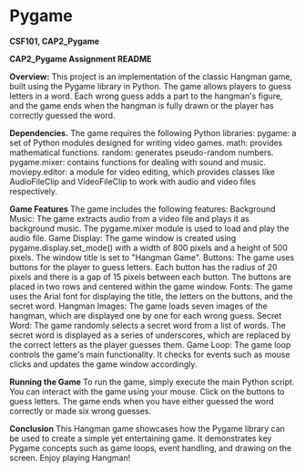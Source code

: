 # Pygame
**CSF101, CAP2_Pygame**

**CAP2_Pygame Assignment README**

**Overview:**
This project is an implementation of the classic Hangman game, built using the Pygame library in Python. The game allows players to guess letters in a word. Each wrong guess adds a part to the hangman's figure, and the game ends when the hangman is fully drawn or the player has correctly guessed the word.

**Dependencies.**
The game requires the following Python libraries:
pygame: a set of Python modules designed for writing video games.
math: provides mathematical functions.
random: generates pseudo-random numbers.
pygame.mixer: contains functions for dealing with sound and music.
moviepy.editor: a module for video editing, which provides classes like AudioFileClip and VideoFileClip to work with audio and video files respectively.


**Game Features**
The game includes the following features:
Background Music: The game extracts audio from a video file and plays it as background music. The pygame.mixer module is used to load and play the audio file.
Game Display: The game window is created using pygame.display.set_mode() with a width of 800 pixels and a height of 500 pixels. The window title is set to "Hangman Game".
Buttons: The game uses buttons for the player to guess letters. Each button has the radius of 20 pixels and there is a gap of 15 pixels between each button. The buttons are placed in two rows and centered within the game window.
Fonts: The game uses the Arial font for displaying the title, the letters on the buttons, and the secret word.
Hangman Images: The game loads seven images of the hangman, which are displayed one by one for each wrong guess.
Secret Word: The game randomly selects a secret word from a list of words. The secret word is displayed as a series of underscores, which are replaced by the correct letters as the player guesses them.
Game Loop: The game loop controls the game's main functionality. It checks for events such as mouse clicks and updates the game window accordingly.


**Running the Game**
To run the game, simply execute the main Python script. You can interact with the game using your mouse. Click on the buttons to guess letters. The game ends when you have either guessed the word correctly or made six wrong guesses.

**Conclusion**
This Hangman game showcases how the Pygame library can be used to create a simple yet entertaining game. It demonstrates key Pygame concepts such as game loops, event handling, and drawing on the screen. Enjoy playing Hangman!

